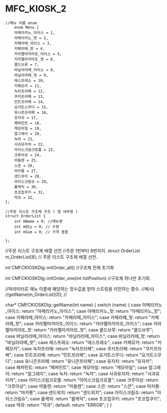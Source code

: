 # MFC_KIOSK_2

	//매뉴 이름 enum
		enum Menu {
		아메리카노_아이스 = 1,
		아메리카노_핫 = 2,
		카페라떼_아이스 = 3,
		카페라떼_핫 = 4,
		카라멜마끼아또_아이스 = 5,
		카라멜마끼아또_핫 = 6,
		콜드브루 = 7,
		바닐라라떼_아이스 = 8,
		바닐라라떼_핫 = 9,
		에스프레소 = 10,
		카페모카 = 11,
		녹차프라페 = 12,
		쿠키프라페 = 13,
		민트프라페 = 14,
		요거트스무디 = 15,
		유니콘프라페 = 16,
		유자차 = 17,
		페퍼민트 = 18,
		캐모마일 = 19,
		얼그레이 = 20,
		녹차 = 21,
		사과유자차 = 22,
		아이스크림크로플 = 23,
		크루아상 = 24,
		마들렌 = 25,
		스콘 = 26,
		마카롱 = 27,
		샌드위치 = 28,
		아이스크림슈 = 29,
		롤케익 = 30,
		초코칩쿠키 = 31,
		약과 = 32,
	};

 	//주문 리스트 구조체 구조 ( 앱 내부용 )
	struct OrderList {
		int mName = 0; //매뉴명 
		int mQty = 0; // 수량 
		int mSum = 0; // 가격 총합

	};

//주문 리스트 구조체 배열 선언
 //주문 1번부터 8번까지.
struct OrderList m_OrderList[8]; // 주문 리스트 구조체 배열 선언.
 


 int CMFCKIOSKDlg::initOrder_all() //구조체 전체 초기화

 int CMFCKIOSKDlg::initOrder_one(int listPosition) //구조체 하나만 초기화. 


//파라미터로 매뉴 이름에 해당하는 정수값을 받아 스트링을 리턴하는 함수.
//예시)
//getName(m_OrderList[0]);
//


char* CMFCKIOSKDlg::getName(int name) { 
		switch (name) {
		case 아메리카노_아이스: return "아메리카노_아이스";
		case 아메리카노_핫: return "아메리카노_핫";
		case 카페라떼_아이스: return "카페라떼_아이스";
		case 카페라떼_핫: return "카페라떼_핫";
		case 카라멜마끼아또_아이스: return "카라멜마끼아또_아이스";
		case 카라멜마끼아또_핫: return "카라멜마끼아또_핫";
		case 콜드브루: return "콜드브루";
		case 바닐라라떼_아이스: return "바닐라라떼_아이스";
		case 바닐라라떼_핫: return "바닐라라떼_핫";
		case 에스프레소: return "에스프레소";
		case 카페모카: return "카페모카";
		case 녹차프라페: return "녹차프라페";
		case 쿠키프라페: return "쿠키프라페";
		case 민트프라페: return "민트프라페";
		case 요거트스무디: return "요거트스무디";
		case 유니콘프라페: return "유니콘프라페";
		case 유자차: return "유자차";
		case 페퍼민트: return "페퍼민트";
		case 캐모마일: return "캐모마일";
		case 얼그레이: return "얼그레이";
		case 녹차: return "녹차";
		case 사과유자차: return "사과유자차";
		case 아이스크림크로플: return "아이스크림크로플";
		case 크루아상: return "크루아상";
		case 마들렌: return "마들렌";
		case 스콘: return "스콘";
		case 마카롱: return "마카롱";
		case 샌드위치: return "샌드위치";
		case 아이스크림슈: return "아이스크림슈";
		case 롤케익: return "롤케익";
		case 초코칩쿠키: return "초코칩쿠키";
		case 약과: return "약과";
		default: return "ERROR";
		}
	}
